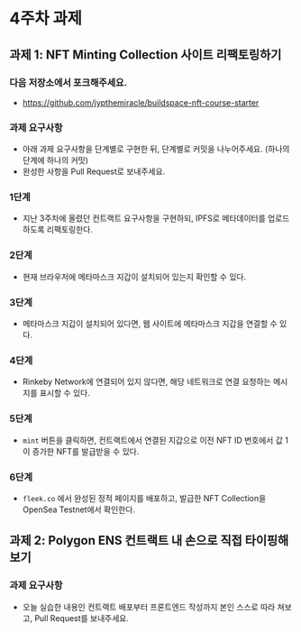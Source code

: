 # 4주차 과제

## 과제 1: NFT Minting Collection 사이트 리팩토링하기

### 다음 저장소에서 포크해주세요.

* https://github.com/jypthemiracle/buildspace-nft-course-starter

### 과제 요구사항

* 아래 과제 요구사항을 단계별로 구현한 뒤, 단계별로 커밋을 나누어주세요. (하나의 단계에 하나의 커밋)
* 완성한 사항을 Pull Request로 보내주세요.

### 1단계

* 지난 3주차에 올렸던 컨트랙트 요구사항을 구현하되, IPFS로 메타데이터를 업로드하도록 리팩토링한다.

### 2단계

* 현재 브라우저에 메타마스크 지갑이 설치되어 있는지 확인할 수 있다.

### 3단계

* 메타마스크 지갑이 설치되어 있다면, 웹 사이트에 메타마스크 지갑을 연결할 수 있다.

### 4단계

* Rinkeby Network에 연결되어 있지 않다면, 해당 네트워크로 연결 요청하는 메시지를 표시할 수 있다.

### 5단계

* `mint` 버튼을 클릭하면, 컨트랙트에서 연결된 지갑으로 이전 NFT ID 번호에서 값 1이 증가한 NFT를 발급받을 수 있다.

### 6단계

* `fleek.co` 에서 완성된 정적 페이지를 배포하고, 발급한 NFT Collection을 OpenSea Testnet에서 확인한다.

## 과제 2: Polygon ENS 컨트랙트 내 손으로 직접 타이핑해보기

### 과제 요구사항

* 오늘 실습한 내용인 컨트랙트 배포부터 프론트엔드 작성까지 본인 스스로 따라 쳐보고, Pull Request를 보내주세요.